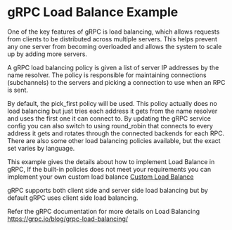 gRPC Load Balance Example
=====================

One of the key features of gRPC is load balancing, which allows requests from clients to be distributed across multiple servers. 
This helps prevent any one server from becoming overloaded and allows the system to scale up by adding more servers.

A gRPC load balancing policy is given a list of server IP addresses by the name resolver. 
The policy is responsible for maintaining connections (subchannels) to the servers and picking a connection to use when an RPC is sent.

By default, the pick_first policy will be used. 
This policy actually does no load balancing but just tries each address it gets from the name resolver and uses the first one it can connect to.
By updating the gRPC service config you can also switch to using round_robin that connects to every address it gets and rotates through the connected backends for each RPC.
There are also some other load balancing policies available, but the exact set varies by language.

This example gives the details about how to implement Load Balance in gRPC, If the built-in policies does not meet your requirements
you can implement your own custom load balance [Custom Load Balance](src/main/java/io/grpc/examples/customloadbalance)

gRPC supports both client side and server side load balancing but by default gRPC uses client side load balancing.

Refer the gRPC documentation for more details on Load Balancing https://grpc.io/blog/grpc-load-balancing/